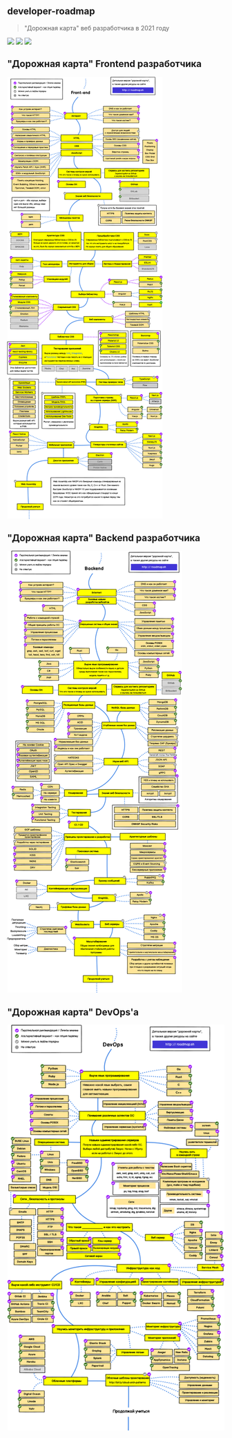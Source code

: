 ## developer-roadmap

> "Дорожная карта" веб разработчика в 2021 году

[![](https://img.shields.io/badge/-Roadmaps%20-0a0a0a.svg?style=flat&colorA=0a0a0a)](http://roadmap.sh)
[![](https://img.shields.io/badge/-Guides-0a0a0a.svg?style=flat&colorA=0a0a0a)](http://roadmap.sh/guides)
[![](https://img.shields.io/badge/%E2%9D%A4-YouTube%20Channel-0a0a0a.svg?style=flat&colorA=0a0a0a)](https://www.youtube.com/channel/UCA0H2KIWgWTwpTFjSxp0now/playlists)

## "Дорожная карта" Frontend разработчика

![](./img/frontend-map.png)

## "Дорожная карта" Backend разработчика

![](./img/backend-map.png)

## "Дорожная карта" DevOps'а

![](./img/devops-map.png)
